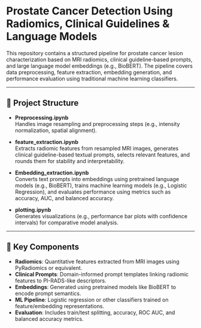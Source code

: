 # Prostate Cancer Detection Using Radiomics, Clinical Guidelines & Language Models

This repository contains a structured pipeline for prostate cancer lesion characterization based on MRI radiomics, clinical guideline-based prompts, and large language model embeddings (e.g., BioBERT). The pipeline covers data preprocessing, feature extraction, embedding generation, and performance evaluation using traditional machine learning classifiers.

---

## 📁 Project Structure

- **Preprocessing.ipynb**  
  Handles image resampling and preprocessing steps (e.g., intensity normalization, spatial alignment).

- **feature_extraction.ipynb**  
  Extracts radiomic features from resampled MRI images, generates clinical guideline-based textual prompts, selects relevant features, and rounds them for stability and interpretability.

- **Embedding_extraction.ipynb**  
  Converts text prompts into embeddings using pretrained language models (e.g., BioBERT), trains machine learning models (e.g., Logistic Regression), and evaluates performance using metrics such as accuracy, AUC, and balanced accuracy.

- **plotting.ipynb**  
  Generates visualizations (e.g., performance bar plots with confidence intervals) for comparative model analysis.

---

## 🧠 Key Components

- **Radiomics**: Quantitative features extracted from MRI images using PyRadiomics or equivalent.
- **Clinical Prompts**: Domain-informed prompt templates linking radiomic features to PI-RADS-like descriptors.
- **Embeddings**: Generated using pretrained models like BioBERT to encode prompt semantics.
- **ML Pipeline**: Logistic regression or other classifiers trained on feature/embedding representations.
- **Evaluation**: Includes train/test splitting, accuracy, ROC AUC, and balanced accuracy metrics.
